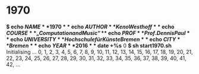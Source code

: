 # 1970

**$ echo $NAME**
1970
**$ echo $AUTHOR**
Keno Westhoff
**$ echo $COURSE**
„Computation and Music“
**$ echo $PROF**
Prof. Dennis Paul
**$ echo $UNIVERSITY**
Hochschule für Künste Bremen
**$ echo $CITY**
Bremen
**$ echo $YEAR**
2016
**$ date +%s**
0
**$ sh start1970.sh**
Initialising …
0, 1, 2, 3, 4, 5, 6, 7, 8, 9, 10, 11, 12, 13, 14, 15, 16, 17, 18, 19, 20, 21, 22, 23, 24, 25, 26, 27, 28, 29, 30, 31, 32, 33, 34, 35, 36, 37, 38, 39, 40, 41, 42, …